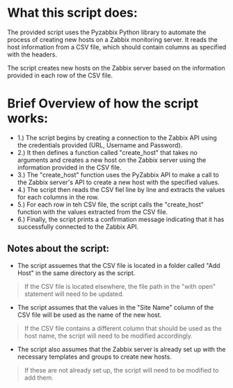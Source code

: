 # What this script does:

The provided script uses the Pyzabbix Python library to automate the process of creating new hosts on a Zabbix monitoring server. It reads the host information from a CSV file, which should contain columns as specified with the headers. 

The script creates new hosts on the Zabbix server based on the information provided in each row of the CSV file.

# Brief Overview of how the script works:

* 1.) The script begins by creating a connection to the Zabbix API using the credentials provided (URL, Username and Password).
* 2.) It then defines a function called "create_host" that takes no arguments and creates a new host on the Zabbix server using the information provided in the CSV file.
* 3.) The "create_host" function uses the PyZabbix API to make a call to the Zabbix server's API to create a new host with the specified values.
* 4.) The script then reads the CSV fiel line by line and extracts the values for each columns in the row.
* 5.) For each row in teh CSV file, the script calls the "create_host" function with the values extracted from the CSV file.
* 6.) Finally, the script prints a confirmation message indicating that it has successfully connected to the Zabbix API.

## Notes about the script:

* The script assuemes that the CSV file is located in a folder called "Add Host" in the same directory as the script.
> If the CSV file is located elsewhere, the file path in the "with open" statement will need to be updated.

* The script assumes that the values in the "Site Name" column of the CSV file will be used as the name of the new host.
> If the CSV file contains a different column that should be used as the host name, the script will need to be modified accordingly.

* The script also assumes that the Zabbix server is already set up with the necessary templates and groups to create new hosts.
> If these are not already set up, the script will need to be modified to add them.

